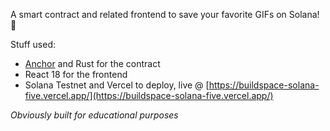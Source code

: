 A smart contract and related frontend to save your favorite GIFs on Solana! 🎉

Stuff used:
* [Anchor](https://github.com/project-serum/anchor) and Rust for the contract
* React 18 for the frontend
* Solana Testnet and Vercel to deploy, live @ [https://buildspace-solana-five.vercel.app/](https://buildspace-solana-five.vercel.app/)

*Obviously built for educational purposes*
